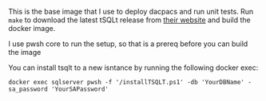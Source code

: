 This is the base image that I use to deploy dacpacs and run unit tests. Run `make` to download the latest tSQLt release from [their website](http://tsqlt.org/download/tsqlt/) and build the docker image. 

I use pwsh core to run the setup, so that is a prereq before you can build the image

You can install tsqlt to a new isntance by running the following docker exec:
```
docker exec sqlserver pwsh -f '/installTSQLT.ps1' -db 'YourDBName' -sa_password 'YourSAPassword'
```